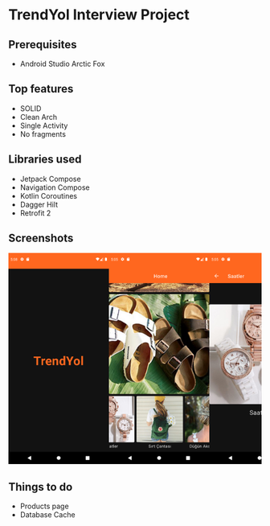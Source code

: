 # TrendYol Interview Project

## Prerequisites

- Android Studio Arctic Fox

## Top features

- SOLID
- Clean Arch
- Single Activity
- No fragments

## Libraries used
- Jetpack Compose
- Navigation Compose
- Kotlin Coroutines
- Dagger Hilt
- Retrofit 2

## Screenshots
<pre>
<img src="/docs/splash.png" alt="ss-movie-home" width="200" height="420" /><img src="/docs/home.png" alt="ss-movie-home" width="200" height="420" /><img src="/docs/detail.png" alt="ss-movie-home" width="200" height="420" />
</pre>

## Things to do
- Products page
- Database Cache
